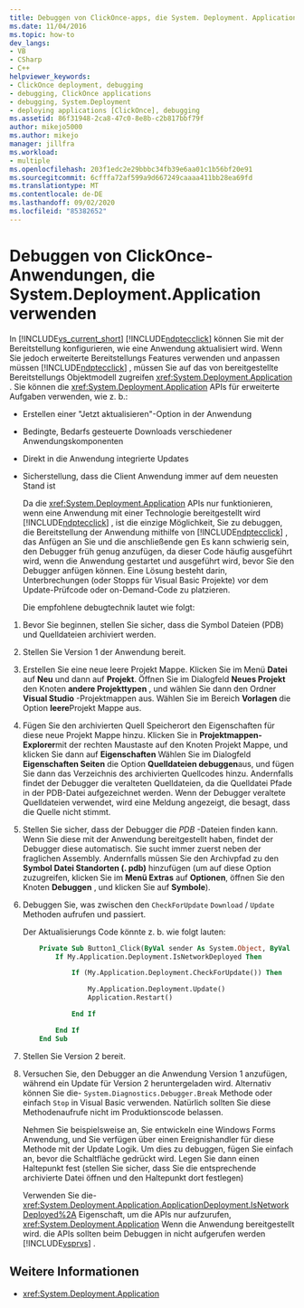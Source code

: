 ```yaml
---
title: Debuggen von ClickOnce-apps, die System. Deployment. Application verwenden
ms.date: 11/04/2016
ms.topic: how-to
dev_langs:
- VB
- CSharp
- C++
helpviewer_keywords:
- ClickOnce deployment, debugging
- debugging, ClickOnce applications
- debugging, System.Deployment
- deploying applications [ClickOnce], debugging
ms.assetid: 86f31948-2ca8-47c0-8e8b-c2b817bbf79f
author: mikejo5000
ms.author: mikejo
manager: jillfra
ms.workload:
- multiple
ms.openlocfilehash: 203f1edc2e29bbbc34fb39e6aa01c1b56bf20e91
ms.sourcegitcommit: 6cfffa72af599a9d667249caaaa411bb28ea69fd
ms.translationtype: MT
ms.contentlocale: de-DE
ms.lasthandoff: 09/02/2020
ms.locfileid: "85382652"
---
```

# <a name="debug-clickonce-applications-that-use-systemdeploymentapplication"></a>Debuggen von ClickOnce-Anwendungen, die System.Deployment.Application verwenden
In [!INCLUDE[vs_current_short](../code-quality/includes/vs_current_short_md.md)] [!INCLUDE[ndptecclick](../deployment/includes/ndptecclick_md.md)] können Sie mit der Bereitstellung konfigurieren, wie eine Anwendung aktualisiert wird. Wenn Sie jedoch erweiterte Bereitstellungs Features verwenden und anpassen müssen [!INCLUDE[ndptecclick](../deployment/includes/ndptecclick_md.md)] , müssen Sie auf das von bereitgestellte Bereitstellungs Objektmodell zugreifen <xref:System.Deployment.Application> . Sie können die <xref:System.Deployment.Application> APIs für erweiterte Aufgaben verwenden, wie z. b.:

- Erstellen einer "Jetzt aktualisieren"-Option in der Anwendung

- Bedingte, Bedarfs gesteuerte Downloads verschiedener Anwendungskomponenten

- Direkt in die Anwendung integrierte Updates

- Sicherstellung, dass die Client Anwendung immer auf dem neuesten Stand ist

  Da die <xref:System.Deployment.Application> APIs nur funktionieren, wenn eine Anwendung mit einer Technologie bereitgestellt wird [!INCLUDE[ndptecclick](../deployment/includes/ndptecclick_md.md)] , ist die einzige Möglichkeit, Sie zu debuggen, die Bereitstellung der Anwendung mithilfe von [!INCLUDE[ndptecclick](../deployment/includes/ndptecclick_md.md)] , das Anfügen an Sie und die anschließende gen Es kann schwierig sein, den Debugger früh genug anzufügen, da dieser Code häufig ausgeführt wird, wenn die Anwendung gestartet und ausgeführt wird, bevor Sie den Debugger anfügen können. Eine Lösung besteht darin, Unterbrechungen (oder Stopps für Visual Basic Projekte) vor dem Update-Prüfcode oder on-Demand-Code zu platzieren.

  Die empfohlene debugtechnik lautet wie folgt:

1. Bevor Sie beginnen, stellen Sie sicher, dass die Symbol Dateien (PDB) und Quelldateien archiviert werden.

2. Stellen Sie Version 1 der Anwendung bereit.

3. Erstellen Sie eine neue leere Projekt Mappe. Klicken Sie im Menü **Datei** auf **Neu** und dann auf **Projekt**. Öffnen Sie im Dialogfeld **Neues Projekt** den Knoten **andere Projekttypen** , und wählen Sie dann den Ordner **Visual Studio** -Projektmappen aus. Wählen Sie im Bereich **Vorlagen** die Option **leere**Projekt Mappe aus.

4. Fügen Sie den archivierten Quell Speicherort den Eigenschaften für diese neue Projekt Mappe hinzu. Klicken Sie in **Projektmappen-Explorer**mit der rechten Maustaste auf den Knoten Projekt Mappe, und klicken Sie dann auf **Eigenschaften** Wählen Sie im Dialogfeld **Eigenschaften Seiten** die Option **Quelldateien debuggen**aus, und fügen Sie dann das Verzeichnis des archivierten Quellcodes hinzu. Andernfalls findet der Debugger die veralteten Quelldateien, da die Quelldatei Pfade in der PDB-Datei aufgezeichnet werden. Wenn der Debugger veraltete Quelldateien verwendet, wird eine Meldung angezeigt, die besagt, dass die Quelle nicht stimmt.

5. Stellen Sie sicher, dass der Debugger die *PDB* -Dateien finden kann. Wenn Sie diese mit der Anwendung bereitgestellt haben, findet der Debugger diese automatisch. Sie sucht immer zuerst neben der fraglichen Assembly. Andernfalls müssen Sie den Archivpfad zu den **Symbol Datei Standorten (. pdb)** hinzufügen (um auf diese Option zuzugreifen, klicken Sie im **Menü Extras** auf **Optionen**, öffnen Sie den Knoten **Debuggen** , und klicken Sie auf **Symbole**).

6. Debuggen Sie, was zwischen den `CheckForUpdate` `Download` / `Update` Methoden aufrufen und passiert.

    Der Aktualisierungs Code könnte z. b. wie folgt lauten:

   ```vb
       Private Sub Button1_Click(ByVal sender As System.Object, ByVal e As System.EventArgs) Handles Button1.Click
           If My.Application.Deployment.IsNetworkDeployed Then

               If (My.Application.Deployment.CheckForUpdate()) Then

                   My.Application.Deployment.Update()
                   Application.Restart()

               End If

           End If
       End Sub
   ```

7. Stellen Sie Version 2 bereit.

8. Versuchen Sie, den Debugger an die Anwendung Version 1 anzufügen, während ein Update für Version 2 heruntergeladen wird. Alternativ können Sie die- `System.Diagnostics.Debugger.Break` Methode oder einfach `Stop` in Visual Basic verwenden. Natürlich sollten Sie diese Methodenaufrufe nicht im Produktionscode belassen.

    Nehmen Sie beispielsweise an, Sie entwickeln eine Windows Forms Anwendung, und Sie verfügen über einen Ereignishandler für diese Methode mit der Update Logik. Um dies zu debuggen, fügen Sie einfach an, bevor die Schaltfläche gedrückt wird. Legen Sie dann einen Haltepunkt fest (stellen Sie sicher, dass Sie die entsprechende archivierte Datei öffnen und den Haltepunkt dort festlegen)

   Verwenden Sie die- <xref:System.Deployment.Application.ApplicationDeployment.IsNetworkDeployed%2A> Eigenschaft, um die APIs nur aufzurufen, <xref:System.Deployment.Application> Wenn die Anwendung bereitgestellt wird. die APIs sollten beim Debuggen in nicht aufgerufen werden [!INCLUDE[vsprvs](../code-quality/includes/vsprvs_md.md)] .

## <a name="see-also"></a>Weitere Informationen
- <xref:System.Deployment.Application>